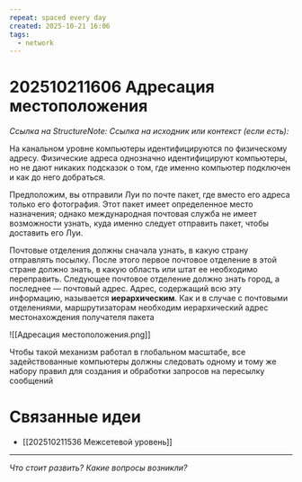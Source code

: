```yaml
---
repeat: spaced every day
created: 2025-10-21 16:06
tags:
  - network
---
```

# 202510211606 Адресация местоположения

*Ссылка на StructureNote:*
*Ссылка на исходник или контекст (если есть):*

На канальном уровне компьютеры идентифицируются по физическому адресу. Физические адреса однозначно идентифицируют компьютеры, но не дают никаких подсказок о том‚ где именно компьютер подключен и как до него добраться.

Предположим, вы отправили Луи по почте пакет‚ где вместо его адреса только его фотография. Этот пакет имеет определенное место назначения; однако международная почтовая служба не имеет возможности узнать, куда именно следует отправить пакет, чтобы доставить его Луи.

Почтовые отделения должны сначала узнать, в какую страну отправлять посылку. После этого первое почтовое отделение в этой стране должно знать, в какую область или штат ее необходимо переправить. Следующее почтовое отделение должно знать город, а последнее — почтовый адрес. Адрес, содержащий всю эту информацию, называется **иерархическим**. Как и в случае с почтовыми отделениями, маршрутизаторам необходим иерархический адрес местонахождения получателя пакета

![[Адресация местоположения.png]]

Чтобы такой механизм работал в глобальном масштабе, все задействованные компьютеры должны следовать одному и тому же набору правил для создания и обработки запросов на пересылку сообщений

# Связанные идеи

- [[202510211536 Межсетевой уровень]]

---

*Что стоит развить? Какие вопросы возникли?*
